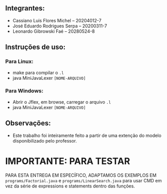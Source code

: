 ## Integrantes:

-   Cassiano Luis Flores Michel – 20204012-7
-   José Eduardo Rodrigues Serpa – 20200311-7
-   Leonardo Gibrowski Faé – 20280524-8

## Instruções de uso:

### Para Linux:

-   make para compilar o `.l`
-   java MiniJavaLexer `[NOME-ARQUIVO]`

### Para Windows:

-   Abrir o Jflex, em browse, carregar o arquivo `.l`
-   java MiniJavaLexer `[NOME-ARQUIVO]`

## Observações:

-   Este trabalho foi inteiramente feito a partir de uma extenção do modelo disponibilizado pelo professor.

# IMPORTANTE: PARA TESTAR
   PARA ESTA ENTREGA EM ESPECÍFICO, ADAPTAMOS OS EXEMPLOS EM
   `programs/Factorial.java` e `programs/LinearSearch.java` para usar CMD em vez
   da série de expressions e statements dentro das funções.
